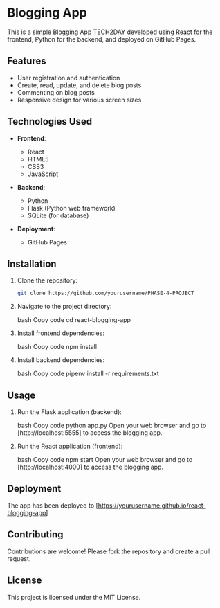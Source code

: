 # Blogging App

This is a simple Blogging App TECH2DAY developed using React for the frontend, Python for the backend, and deployed on GitHub Pages.

## Features

- User registration and authentication
- Create, read, update, and delete blog posts
- Commenting on blog posts
- Responsive design for various screen sizes

## Technologies Used

- **Frontend**:
  - React
  - HTML5
  - CSS3
  - JavaScript
  
- **Backend**:
  - Python
  - Flask (Python web framework)
  - SQLite (for database)
  
- **Deployment**:
  - GitHub Pages

## Installation

1. Clone the repository:

   ```bash
   git clone https://github.com/yourusername/PHASE-4-PROJECT

2. Navigate to the project directory:

   bash
   Copy code
   cd react-blogging-app

3. Install frontend dependencies:

   bash
   Copy code
   npm install

4. Install backend dependencies:

   bash
   Copy code
   pipenv install -r requirements.txt

## Usage

1. Run the Flask application (backend):

   bash
   Copy code
   python app.py
   Open your web browser and go to [http://localhost:5555] to access the blogging app.

2. Run the React application (frontend):

   bash
   Copy code
   npm start
   Open your web browser and go to [http://localhost:4000] to access the blogging app.

## Deployment

The app has been deployed to [https://yourusername.github.io/react-blogging-app]

## Contributing
Contributions are welcome! Please fork the repository and create a pull request.

## License
This project is licensed under the MIT License.
